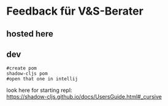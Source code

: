 # Feedback für V&S-Berater

## hosted here

## dev

```shell
#create pom
shadow-cljs pom
#open that one in intellij
```
look here for starting repl:  
https://shadow-cljs.github.io/docs/UsersGuide.html#_cursive

